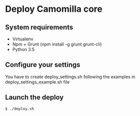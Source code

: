 # Deploy Camomilla core

## System requirements

- Virtualenv
- Npm + Grunt (npm install -g grunt grunt-cli)
- Python 3.5

## Configure your settings

You have to create deploy_settings.sh following the examples in deploy_settings_example.sh file

## Launch the deploy

    $ ./deploy.sh
